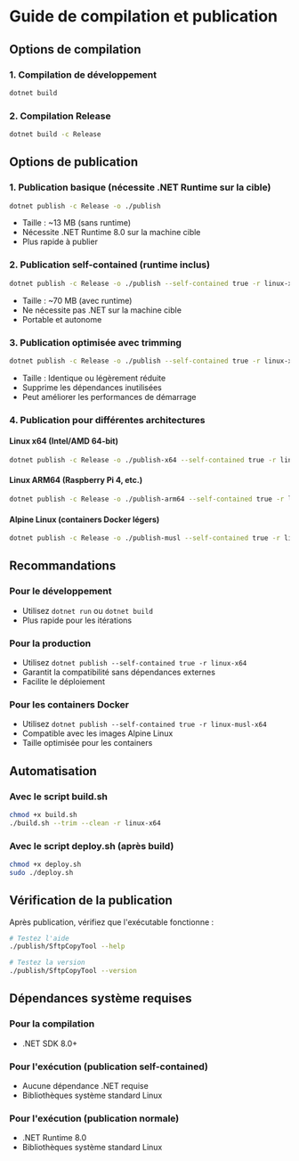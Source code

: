 # Guide de compilation et publication

## Options de compilation

### 1. Compilation de développement
```bash
dotnet build
```

### 2. Compilation Release
```bash
dotnet build -c Release
```

## Options de publication

### 1. Publication basique (nécessite .NET Runtime sur la cible)
```bash
dotnet publish -c Release -o ./publish
```
- Taille : ~13 MB (sans runtime)
- Nécessite .NET Runtime 8.0 sur la machine cible
- Plus rapide à publier

### 2. Publication self-contained (runtime inclus)
```bash
dotnet publish -c Release -o ./publish --self-contained true -r linux-x64
```
- Taille : ~70 MB (avec runtime)
- Ne nécessite pas .NET sur la machine cible
- Portable et autonome

### 3. Publication optimisée avec trimming
```bash
dotnet publish -c Release -o ./publish --self-contained true -r linux-x64 -p:PublishTrimmed=true
```
- Taille : Identique ou légèrement réduite
- Supprime les dépendances inutilisées
- Peut améliorer les performances de démarrage

### 4. Publication pour différentes architectures

#### Linux x64 (Intel/AMD 64-bit)
```bash
dotnet publish -c Release -o ./publish-x64 --self-contained true -r linux-x64
```

#### Linux ARM64 (Raspberry Pi 4, etc.)
```bash
dotnet publish -c Release -o ./publish-arm64 --self-contained true -r linux-arm64
```

#### Alpine Linux (containers Docker légers)
```bash
dotnet publish -c Release -o ./publish-musl --self-contained true -r linux-musl-x64
```

## Recommandations

### Pour le développement
- Utilisez `dotnet run` ou `dotnet build`
- Plus rapide pour les itérations

### Pour la production
- Utilisez `dotnet publish --self-contained true -r linux-x64`
- Garantit la compatibilité sans dépendances externes
- Facilite le déploiement

### Pour les containers Docker
- Utilisez `dotnet publish --self-contained true -r linux-musl-x64`
- Compatible avec les images Alpine Linux
- Taille optimisée pour les containers

## Automatisation

### Avec le script build.sh
```bash
chmod +x build.sh
./build.sh --trim --clean -r linux-x64
```

### Avec le script deploy.sh (après build)
```bash
chmod +x deploy.sh
sudo ./deploy.sh
```

## Vérification de la publication

Après publication, vérifiez que l'exécutable fonctionne :

```bash
# Testez l'aide
./publish/SftpCopyTool --help

# Testez la version
./publish/SftpCopyTool --version
```

## Dépendances système requises

### Pour la compilation
- .NET SDK 8.0+

### Pour l'exécution (publication self-contained)
- Aucune dépendance .NET requise
- Bibliothèques système standard Linux

### Pour l'exécution (publication normale)
- .NET Runtime 8.0
- Bibliothèques système standard Linux
